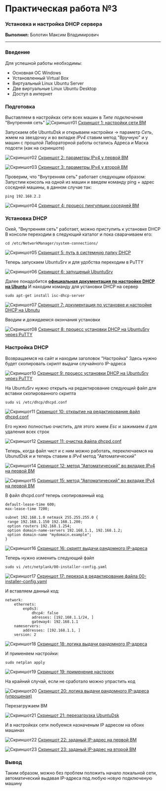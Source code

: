 # Практическая работа №3
### Установка и настройка DHCP сервера

**Выполнил:** Болотин Максим Владимирович

___
### Введение
Для успешной работы необходимы:
* Основная ОС Windows
* Установленный Virtual Box
* Виртуальный Linux Ubuntu Server
* Две виртуальные Linux Ubuntu Desktop
* Доступ в интернет

### Подготовка
Выставляем в настройках сети всех машин в *Типе подключения* "Внутренняя сеть"
![Скриншот01](https://i.ibb.co/sJy214B/01.jpg)
[Скриншот 1: настройки сети ВМ](https://i.ibb.co/sJy214B/01.jpg)

Запускаем обе UbuntuDsk и открываем настройки -> параметр *Сеть*, жмем на звездочку и во вкладке *IPv4* ставим метод "Вручную" и у машин с прошлой Лабораторной работы остались Адреса и Маска подсети (как на скриншоте) 

![Скриншот02](https://i.ibb.co/L895kKN/02.jpg)
[Скриншот 2: параметры IPv4 у первой ВМ](https://i.ibb.co/L895kKN/02.jpg)

![Скриншот03](https://i.ibb.co/zNLTBYN/03.jpg)
[Скриншот 3: параметры IPv4 у второй ВМ](https://i.ibb.co/zNLTBYN/03.jpg)

Проверим, что "Внутренняя сеть" работает следующим образом:
Запустим консоль на одной из машин и введем команду ping + адрес соседней машины, в данном случае так:
```
ping 192.168.2.2
```
![Скриншот04](https://i.ibb.co/Jmf90nB/04.jpg)
[Скриншот 4: процесс пингуляции соседней ВМ](https://i.ibb.co/Jmf90nB/04.jpg)

### Установка DHCP
Окей, "Внутренняя сеть" работает, можно приступить к установке DHCP
В консоли переходим в следующий каталог и пока сварачиваем его:
```
cd /etc/NetworkManager/system-connections/
```
![Скриншот05](https://i.ibb.co/wKtYYJm/05.jpg)
[Скриншот 5: путь в системную папку DHCP](https://i.ibb.co/wKtYYJm/05.jpg)

Теперь запускаем UbuntuSrv и для удобства переходим в PuTTY

![Скриншот06](https://i.ibb.co/NNcYGZy/06.jpg)
[Скриншот 6: запущеный UbuntuSrv](https://i.ibb.co/NNcYGZy/06.jpg)

Далее понадобится **[официальная документация по настройке DHCP на Ubuntu](https://help.ubuntu.ru/wiki/%D1%80%D1%83%D0%BA%D0%BE%D0%B2%D0%BE%D0%B4%D1%81%D1%82%D0%B2%D0%BE_%D0%BF%D0%BE_ubuntu_server/%D1%81%D0%B5%D1%82%D1%8C/dhcp)**
И находим команду для установки DHCP на сервер
```
sudo apt-get install isc-dhcp-server
```
![Скриншот07](https://i.ibb.co/mc3G9Hz/07.jpg)
[Скриншот 7: документация по установке и настройке DHCP на Ubnutu](https://i.ibb.co/mc3G9Hz/07.jpg)

Вводим и дожидаемся окончания установки

![Скриншот08](https://i.ibb.co/1MRH9R0/08.jpg)
[Скриншот 8: процесс установки DHCP на UbuntuSrv через PuTTY](https://i.ibb.co/1MRH9R0/08.jpg)


### Настройка DHCP
Возвращаемся на сайт и находим заголовок "Настройка"
Здесь нужно будет скопировать скрипт выдачи случайного IP-адреса

![Скриншот10](https://i.ibb.co/NLTMBPH/10.jpg)
[Скриншот 9: процесс установки DHCP на UbuntuSrv через PuTTY](https://i.ibb.co/NLTMBPH/10.jpg)

На UbuntuSrv нужно открыть на редактирование следующий файл для вставки скопированного скрипта
```
sudo vi /etc/dhcp/dhcpd.conf
```
![Скриншот11](https://i.ibb.co/q0zY5Y7/11.jpg)
[Скриншот 10: открытие на редактирование файл dhcpd.conf](https://i.ibb.co/q0zY5Y7/11.jpg)

Его нужно полностью очистить, для этого жмем *Esc* и зажимаем *d* для удаления всех строк

![Скриншот12](https://i.ibb.co/FhzQL0F/12.jpg)
[Скриншот 11: очистка файла dhcpd.conf](https://i.ibb.co/FhzQL0F/12.jpg)

Теперь, когда файл чист и с ним можно работать, переключаемся на UbunutDsk и и теперь ставим в *IPv4* метод "Автоматический"

![Скриншот14](https://i.ibb.co/mvv4d9D/14.jpg)
[Скриншот 12: метод "Автоматический" во вкладке IPv4 на первой ВМ](https://i.ibb.co/mvv4d9D/14.jpg)

![Скриншот15](https://i.ibb.co/MC4rDmD/15.jpg)
[Скриншот 15: метод "Автоматический" во вкладке IPv4 на первой ВМ](https://i.ibb.co/MC4rDmD/15.jpg)

В файл dhcpd.conf теперь скопированный код
```
default-lease-time 600;
max-lease-time 7200;

subnet 192.168.1.0 netmask 255.255.255.0 {
 range 192.168.1.150 192.168.1.200;
 option routers 192.168.1.254;
 option domain-name-servers 192.168.1.1, 192.168.1.2;
 option domain-name "mydomain.example";
} 
```
![Скриншот16](https://i.ibb.co/n3Dbjws/16.jpg)
[Скриншот 16: скрипт выдачи рандомного IP-адреса](https://i.ibb.co/n3Dbjws/16.jpg)

Теперь нужно изменить следующий файл
```
sudo vi /etc/netplank/00-installer-config.yaml
```
![Скриншот17](https://i.ibb.co/L58VwC2/21.jpg)
[Скриншот 17: переход в редактирование файла 00-installer-config.yaml](https://i.ibb.co/L58VwC2/21.jpg)

И вставляем данный код:
```
network:
    ethernets:
        enp0s3:
            dhcp4: false
            adresses: [192.168.1.1/24, ]
            gateway4: 192.168.1.1
    nameservers:
        addresses: [192.168.1.1, ]
    version: 2
```
![Скриншот18](https://i.ibb.co/SywCMGp/24.jpg)
[Скриншот 18: логика выдачи рандомного IP-адреса](https://i.ibb.co/SywCMGp/24.jpg)

И применяем настройки:
```
sudo netplan apply
```
![Скриншот19](https://i.ibb.co/NsnM1Y5/26.jpg)
[Скриншот 19: применение настроек](https://i.ibb.co/NsnM1Y5/26.jpg)

На крайний случай, если не сработало можно упрастить код

![Скриншот20](https://i.ibb.co/dpt1hdV/29.jpg)
[Скриншот 20: логика выдачи рандомного IP-адреса (упрощеная)](https://i.ibb.co/dpt1hdV/29.jpg)

Перезагружаем ВМ

![Скриншот21](https://i.ibb.co/HKYG5qH/33.jpg)
[Скриншот 21: перезагрузка UbuntuDsk](https://i.ibb.co/HKYG5qH/33.jpg)

И в настройках сети любуемся назначеным IP адресом на обоих машинах

![Скриншот22](https://i.ibb.co/Bqwr8xP/35.jpg)
[Скриншот 22: заданый IP-адрес на первой ВМ](https://i.ibb.co/Bqwr8xP/35.jpg)

![Скриншот23](https://i.ibb.co/XpfvdYw/36.jpg)
[Скриншот 23: заданый IP-адрес на второй ВМ](https://i.ibb.co/XpfvdYw/36.jpg)

### Вывод
Таким образом, можно без проблем положить начало локальной сети, автоматический выдавая IP-адреса под любую новую подключеную машину